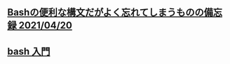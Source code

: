## [Bashの便利な構文だがよく忘れてしまうものの備忘録 2021/04/20](https://qiita.com/Ping/items/57fd75465dfada76e633)
## [bash 入門](https://qiita.com/SARDONYX/items/16cd2ef2ea4b842915a9?utm_source=Qiita%E3%83%8B%E3%83%A5%E3%83%BC%E3%82%B9&utm_campaign=24e07bf727-Qiita_newsletter_463_05_26_2021&utm_medium=email&utm_term=0_e44feaa081-24e07bf727-33166269)
